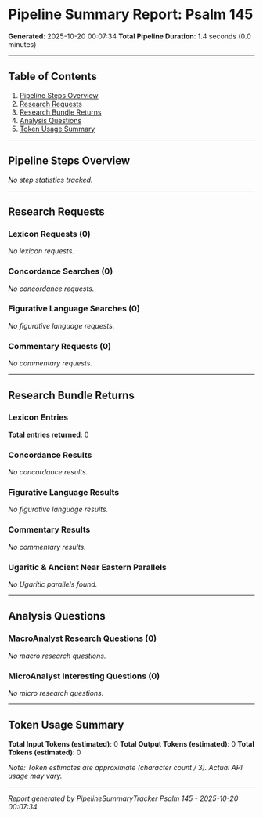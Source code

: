 # Pipeline Summary Report: Psalm 145

**Generated**: 2025-10-20 00:07:34
**Total Pipeline Duration**: 1.4 seconds (0.0 minutes)

---

## Table of Contents
1. [Pipeline Steps Overview](#pipeline-steps-overview)
2. [Research Requests](#research-requests)
3. [Research Bundle Returns](#research-bundle-returns)
4. [Analysis Questions](#analysis-questions)
5. [Token Usage Summary](#token-usage-summary)

---

## Pipeline Steps Overview

*No step statistics tracked.*

---

## Research Requests

### Lexicon Requests (0)

*No lexicon requests.*

### Concordance Searches (0)

*No concordance requests.*

### Figurative Language Searches (0)

*No figurative language requests.*

### Commentary Requests (0)

*No commentary requests.*

---

## Research Bundle Returns

### Lexicon Entries

**Total entries returned**: 0

### Concordance Results

*No concordance results.*

### Figurative Language Results

*No figurative language results.*

### Commentary Results

*No commentary results.*

### Ugaritic & Ancient Near Eastern Parallels

*No Ugaritic parallels found.*

---

## Analysis Questions

### MacroAnalyst Research Questions (0)

*No macro research questions.*

### MicroAnalyst Interesting Questions (0)

*No micro research questions.*

---

## Token Usage Summary

**Total Input Tokens (estimated)**: 0
**Total Output Tokens (estimated)**: 0
**Total Tokens (estimated)**: 0

*Note: Token estimates are approximate (character count / 3). Actual API usage may vary.*

---


*Report generated by PipelineSummaryTracker*
*Psalm 145 - 2025-10-20 00:07:34*